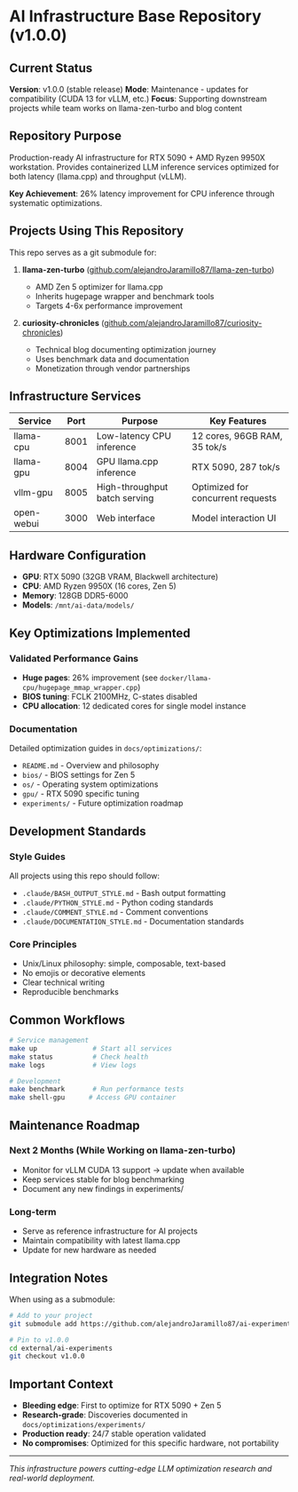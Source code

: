 # AI Infrastructure Base Repository (v1.0.0)

## Current Status

**Version**: v1.0.0 (stable release)
**Mode**: Maintenance - updates for compatibility (CUDA 13 for vLLM, etc.)
**Focus**: Supporting downstream projects while team works on llama-zen-turbo and blog content

## Repository Purpose

Production-ready AI infrastructure for RTX 5090 + AMD Ryzen 9950X workstation. Provides containerized LLM inference services optimized for both latency (llama.cpp) and throughput (vLLM).

**Key Achievement**: 26% latency improvement for CPU inference through systematic optimizations.

## Projects Using This Repository

This repo serves as a git submodule for:

1. **llama-zen-turbo** ([github.com/alejandroJaramillo87/llama-zen-turbo](https://github.com/alejandroJaramillo87/llama-zen-turbo))
   - AMD Zen 5 optimizer for llama.cpp
   - Inherits hugepage wrapper and benchmark tools
   - Targets 4-6x performance improvement

2. **curiosity-chronicles** ([github.com/alejandroJaramillo87/curiosity-chronicles](https://github.com/alejandroJaramillo87/curiosity-chronicles))
   - Technical blog documenting optimization journey
   - Uses benchmark data and documentation
   - Monetization through vendor partnerships

## Infrastructure Services

| Service | Port | Purpose | Key Features |
|---------|------|---------|--------------|
| llama-cpu | 8001 | Low-latency CPU inference | 12 cores, 96GB RAM, 35 tok/s |
| llama-gpu | 8004 | GPU llama.cpp inference | RTX 5090, 287 tok/s |
| vllm-gpu | 8005 | High-throughput batch serving | Optimized for concurrent requests |
| open-webui | 3000 | Web interface | Model interaction UI |

## Hardware Configuration

- **GPU**: RTX 5090 (32GB VRAM, Blackwell architecture)
- **CPU**: AMD Ryzen 9950X (16 cores, Zen 5)
- **Memory**: 128GB DDR5-6000
- **Models**: `/mnt/ai-data/models/`

## Key Optimizations Implemented

### Validated Performance Gains
- **Huge pages**: 26% improvement (see `docker/llama-cpu/hugepage_mmap_wrapper.cpp`)
- **BIOS tuning**: FCLK 2100MHz, C-states disabled
- **CPU allocation**: 12 dedicated cores for single model instance

### Documentation
Detailed optimization guides in `docs/optimizations/`:
- `README.md` - Overview and philosophy
- `bios/` - BIOS settings for Zen 5
- `os/` - Operating system optimizations
- `gpu/` - RTX 5090 specific tuning
- `experiments/` - Future optimization roadmap

## Development Standards

### Style Guides
All projects using this repo should follow:
- `.claude/BASH_OUTPUT_STYLE.md` - Bash output formatting
- `.claude/PYTHON_STYLE.md` - Python coding standards
- `.claude/COMMENT_STYLE.md` - Comment conventions
- `.claude/DOCUMENTATION_STYLE.md` - Documentation standards

### Core Principles
- Unix/Linux philosophy: simple, composable, text-based
- No emojis or decorative elements
- Clear technical writing
- Reproducible benchmarks

## Common Workflows

```bash
# Service management
make up              # Start all services
make status          # Check health
make logs            # View logs

# Development
make benchmark       # Run performance tests
make shell-gpu      # Access GPU container
```

## Maintenance Roadmap

### Next 2 Months (While Working on llama-zen-turbo)
- Monitor for vLLM CUDA 13 support → update when available
- Keep services stable for blog benchmarking
- Document any new findings in experiments/

### Long-term
- Serve as reference infrastructure for AI projects
- Maintain compatibility with latest llama.cpp
- Update for new hardware as needed

## Integration Notes

When using as a submodule:
```bash
# Add to your project
git submodule add https://github.com/alejandroJaramillo87/ai-experiments.git external/ai-experiments

# Pin to v1.0.0
cd external/ai-experiments
git checkout v1.0.0
```

## Important Context

- **Bleeding edge**: First to optimize for RTX 5090 + Zen 5
- **Research-grade**: Discoveries documented in `docs/optimizations/experiments/`
- **Production ready**: 24/7 stable operation validated
- **No compromises**: Optimized for this specific hardware, not portability

---

*This infrastructure powers cutting-edge LLM optimization research and real-world deployment.*